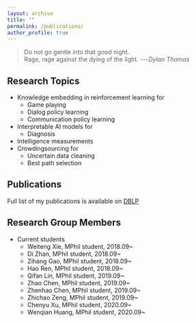 ```yaml
---
layout: archive
title: ""
permalink: /publications/
author_profile: true
---
```



> Do not go gentle into that good night.<br>
Rage, rage against the dying of the light. ---<cite>Dylan Thomas</cite>

Research Topics
------
* Knowledge embedding in reinforcement learning for
  * Game playing
  * Dialog policy learning
  * Communication policy learning
* Interpretable AI models for
  * Diagnosis
* Intelligence measurements
* Crowdingsourcing for
  * Uncertain data cleaning
  * Best path selection

Publications
------
Full list of my publications is available on [DBLP](https://dblp.org/pid/165/3321.html)

Research Group Members
------
* Current students
  * Weiteng Xie, MPhil student, 2018.09~
  * Di Zhan, MPhil student, 2018.09~
  * Zihang Gao, MPhil student, 2018.09~
  * Hao Ren, MPhil student, 2018.09~
  * Qifan Lin, MPhil student, 2019.09~
  * Zhao Chen, MPhil student, 2019.09~
  * Zhenhao Chen, MPhil student, 2019.09~
  * Zhichao Zeng, MPhil student, 2019.09~
  * Chenyu Xu, MPhil student, 2020.09~
  * Wenqian Huang, MPhil student, 2020.09~

<div style='display: none'>
{% if author.googlescholar %}
  You can also find my articles on <u><a href="{{author.googlescholar}}">my Google Scholar profile</a>.</u>
{% endif %}

{% include base_path %}

{% for post in site.publications reversed %}
  {% include archive-single.html %}
{% endfor %}
</div>